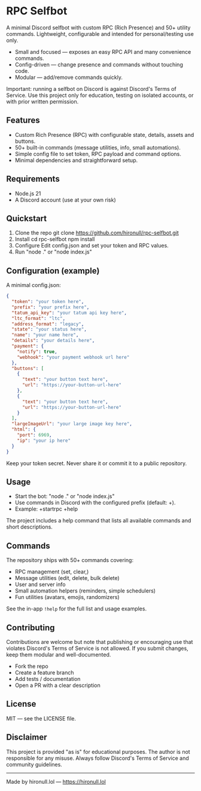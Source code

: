 # RPC Selfbot

A minimal Discord selfbot with custom RPC (Rich Presence) and 50+ utility commands. Lightweight, configurable and intended for personal/testing use only.

- Small and focused — exposes an easy RPC API and many convenience commands.
- Config-driven — change presence and commands without touching code.
- Modular — add/remove commands quickly.

Important: running a selfbot on Discord is against Discord's Terms of Service. Use this project only for education, testing on isolated accounts, or with prior written permission.

## Features

- Custom Rich Presence (RPC) with configurable state, details, assets and buttons.
- 50+ built-in commands (message utilities, info, small automations).
- Simple config file to set token, RPC payload and command options.
- Minimal dependencies and straightforward setup.

## Requirements

- Node.js 21
- A Discord account (use at your own risk)

## Quickstart

1. Clone the repo
   git clone https://github.com/hironull/rpc-selfbot.git
2. Install
   cd rpc-selfbot
   npm install
3. Configure 
   Edit config.json and set your token and RPC values.
4. Run
   "node ." or "node index.js"

## Configuration (example)

A minimal config.json:

```json
{
  "token": "your token here",
  "prefix": "your prefix here",
  "tatum_api_key": "your tatum api key here",
  "ltc_format": "ltc",
  "address_format": "legacy",
  "state": "your status here",
  "name": "your name here",
  "details": "your details here",
  "payment": {
    "notify": true,
    "webhook": "your payment webhook url here"
  },
  "buttons": [
    {
      "text": "your button text here",
      "url": "https://your-button-url-here"
    },
    {
      "text": "your button text here",
      "url": "https://your-button-url-here"
    }
  ],
  "largeImageUrl": "your large image key here",
  "html": {
    "port": 6969,
    "ip": "your ip here"
  }
}
```

Keep your token secret. Never share it or commit it to a public repository.

## Usage

- Start the bot: "node ." or "node index.js"
- Use commands in Discord with the configured prefix (default: +).
- Example:
  +startrpc
  +help

The project includes a help command that lists all available commands and short descriptions.

## Commands

The repository ships with 50+ commands covering:
- RPC management (set, clear,)
- Message utilities (edit, delete, bulk delete)
- User and server info
- Small automation helpers (reminders, simple schedulers)
- Fun utilities (avatars, emojis, randomizers)

See the in-app `!help` for the full list and usage examples.

## Contributing

Contributions are welcome but note that publishing or encouraging use that violates Discord's Terms of Service is not allowed. If you submit changes, keep them modular and well-documented.

- Fork the repo
- Create a feature branch
- Add tests / documentation
- Open a PR with a clear description

## License

MIT — see the LICENSE file.

## Disclaimer

This project is provided "as is" for educational purposes. The author is not responsible for any misuse. Always follow Discord's Terms of Service and community guidelines.

---

Made by hironull.lol — https://hironull.lol
